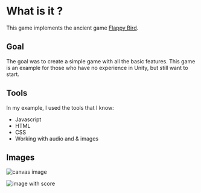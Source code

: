 # What is it ?
This game implements the ancient game [Flappy Bird](https://en.wikipedia.org/wiki/Flappy_Bird).

## Goal
The goal was to create a simple game with all the basic features. This game is an example for those who have no experience in Unity, but still want to start.

## Tools
In my example, I used the tools that I know:
- Javascript
- HTML
- CSS
- Working with audio and & images

## Images
![canvas image](https://github.com/makovii/kpi/assets/72148650/a47b3169-a0a1-49ea-8efa-88be860e6f77)

![image with score](https://github.com/makovii/kpi/assets/72148650/d0249841-7f62-4255-b313-19f5913dcb52)
